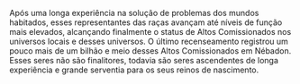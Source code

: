 ﻿Após uma longa experiência na solução de problemas dos mundos habitados, esses representantes das raças avançam até níveis de função mais elevados, alcançando finalmente o status de Altos Comissionados nos universos locais e desses universos. O último recenseamento registrou um pouco mais de um bilhão e meio desses Altos Comissionados em Nébadon. Esses seres não são finalitores, todavia são seres ascendentes de longa experiência e grande serventia para os seus reinos de nascimento.